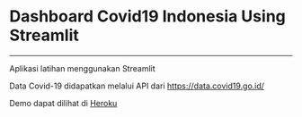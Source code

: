 # Dashboard Covid19 Indonesia Using Streamlit
---
Aplikasi latihan menggunakan Streamlit

Data Covid-19 didapatkan melalui API dari https://data.covid19.go.id/

Demo dapat dilihat di [Heroku](https://covid19-rivan.herokuapp.com/)
